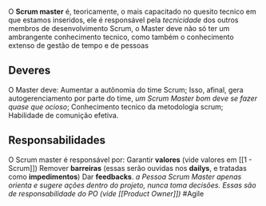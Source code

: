 O **Scrum master** é, teoricamente, o mais capacitado no quesito tecnico em que estamos inseridos, ele é responsável pela *tecnicidade* dos outros membros de desenvolvimento Scrum, o Master deve não só ter um ambrangente conhecimento tecnico, como também o conhecimento extenso de gestão de tempo e de pessoas 

## Deveres
O Master deve:
Aumentar a autônomia do time Scrum;
	Isso, afinal, gera autogerenciamento por parte do time, *um Scrum Master bom deve se fazer quase que ocioso*;
	Conhecimento tecnico da metodologia scrum;
	Habilidade de comunição efetiva.

## Responsabilidades
O Scrum master é responsável por:
	Garantir **valores** (vide valores em [[1 - Scrum]])
	Remover **barreiras** (essas serão ouvidas nos **dailys**, e tratadas como **impedimentos**)
	Dar **feedbacks**.
	*a Pessoa Scrum Master apenas orienta e sugere ações dentro do projeto, nunca toma decisões. Essas são de responsabilidade do PO (vide [[Product Owner]])*
	#Agile 